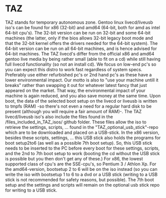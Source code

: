 # TAZ
TAZ stands for temporary autonomous zone.
Gentoo linux livecd/liveusb iso's can be found for x86 (32-bit) and amd64 (64-bit, both for amd as intel 64-bit cpu's).
The 32-bit version can be run on 32-bit and some 64-bit machines (the latter, only if the bios allows 32-bit legacy boot mode and that the 32-bit kernel offers the drivers needed for the 64-bit system).
The 64-bit version can be run on all 64-bit machines, and is hence advised for 64-bit machines.
The TAZ livecd's differ from the official x86 and amd64 gentoo live media by being
rather small (able to fit on a cd) while still having full livecd functionality (so not an install cd).
We focus on low-end pc's so you can expect this distro to work fast regardless of system specs.
Preferably use either refurbished pc's or 2nd hand pc's as these have a lower environmental impact.
Our motto is also to "use your machine untill it breaks" rather than swapping it out for whatever latest fancy that just appeared on the market.
That way, the environmental impact of your machine is again reduced, and you also save money at the same time.
Upon boot, the data of the selected boot setup on the livecd or liveusb is written to tmpfs (RAM) -so there's not even a need for a 
regular hard disk to be present (although you will require a fair amount of RAM)-.
The TAZ livecd/liveusb iso's also include the files found in the /files_included_in_TAZ_isos/ github folder. These files allow the
iso to retrieve the settings, scripts, ... found in the "TAZ_optional_usb_stick"-repo which are to be downloaded and placed on a
USB-stick. In the x86 version, besides these scripts, settings, ... this USB stick also holds the programs for boot setup2to6 (as well as a possible 7th boot setup). So, this USB stick needs to be inserted to the PC before every boot for these settings, scripts, and the 2nd to 7th boot setup to work (booting the cd without the USB stick is possible but you then don't get any of these.) For x86, the lowest supported class of cpu's are the SSE-cpu's, so Pentium 3 / Athlon Xp.
For the amd64-version, bootsetup 2 to 6 will be on the iso instead (so you can write the iso with bootsetup 1 to 6 to a dvd or a USB stick (writing to a USB stick is not recommended for safety reasons, but possible). The 7th boot setup and the settings and scripts will remain on the optional usb stick repo for writing to a USB stick.
